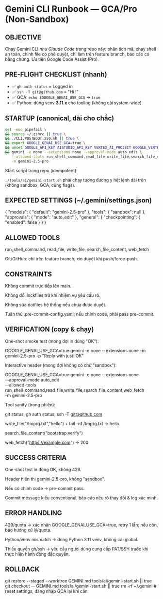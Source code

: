 # Gemini CLI Runbook — GCA/Pro (Non-Sandbox)

## OBJECTIVE
Chạy Gemini CLI *như Claude Code* trong repo này: phân tích mã, chạy shell an toàn, chỉnh file có phê duyệt, chỉ làm trên feature branch, báo cáo có bằng chứng. Ưu tiên Google Code Assist (Pro).

## PRE-FLIGHT CHECKLIST (nhanh)
- ✅ `gh auth status` = Logged in
- ✅ `ssh -T git@github.com` = "Hi <user>!"
- ✅ GCA: `echo $GOOGLE_GENAI_USE_GCA` → `true`
- ✅ Python: dùng venv **3.11.x** cho tooling (không cài system-wide)

## STARTUP (canonical, dài cho chắc)
```bash
set -euo pipefail \
&& source ~/.zshrc || true \
&& ./CLI.POSTBOOT.250.sh || true \
&& export GOOGLE_GENAI_USE_GCA=true \
&& unset GOOGLE_API_KEY AISTUDIO_API_KEY VERTEX_AI_PROJECT GOOGLE_VERTEX_PROJECT GOOGLE_VERTEX_LOCATION GOOGLE_CLOUD_PROJECT \
&& gemini -e none --extensions none --approval-mode auto_edit \
   --allowed-tools run_shell_command,read_file,write_file,search_file_content,web_fetch \
   -m gemini-2.5-pro
```

Start script trong repo (idempotent):

`./tools/ai/gemini-start.sh` phải chạy tương đương y hệt lệnh dài trên (không sandbox, GCA, cùng flags).

## EXPECTED SETTINGS (~/.gemini/settings.json)
{
  "models": { "default": "gemini-2.5-pro" },
  "tools": { "sandbox": null },
  "approvals": { "mode": "auto_edit" },
  "general": { "checkpointing": { "enabled": false } }
}

## ALLOWED TOOLS

run_shell_command, read_file, write_file, search_file_content, web_fetch

Git/GitHub: chỉ trên feature branch, xin duyệt khi push/force-push.

## CONSTRAINTS

Không commit trực tiếp lên main.

Không đổi lockfiles trừ khi nhiệm vụ yêu cầu rõ.

Không sửa dotfiles hệ thống nếu chưa được duyệt.

Tuân thủ .pre-commit-config.yaml; nếu chỉnh code, phải pass pre-commit.

## VERIFICATION (copy & chạy)

One-shot smoke test (mong đợi in đúng "OK"):

GOOGLE_GENAI_USE_GCA=true gemini -e none --extensions none -m gemini-2.5-pro -p "Reply with just: OK"


Interactive header (mong đợi không có chữ "sandbox"):

GOOGLE_GENAI_USE_GCA=true gemini -e none --extensions none \
  --approval-mode auto_edit \
  --allowed-tools run_shell_command,read_file,write_file,search_file_content,web_fetch \
  -m gemini-2.5-pro


Tool sanity (trong phiên):

git status, gh auth status, ssh -T git@github.com

write_file("/tmp/g.txt","hello") + tail -n1 /tmp/g.txt → hello

search_file_content("bootstrap:verify")

web_fetch("https://example.com") → 200

## SUCCESS CRITERIA

One-shot test in đúng OK, không 429.

Header hiển thị gemini-2.5-pro, không "sandbox".

Nếu có chỉnh code → pre-commit pass.

Commit message kiểu conventional, báo cáo nêu rõ thay đổi & log xác minh.

## ERROR HANDLING

429/quota → xác nhận GOOGLE_GENAI_USE_GCA=true, retry 1 lần; nếu còn, báo hướng xử lý/quota.

Python/venv mismatch → dùng Python 3.11 venv, không cài global.

Thiếu quyền gh/ssh → yêu cầu người dùng cung cấp PAT/SSH trước khi thực hiện hành động đặc quyền.

## ROLLBACK
git restore --staged --worktree GEMINI.md tools/ai/gemini-start.sh || true
git checkout -- GEMINI.md tools/ai/gemini-start.sh || true
rm -rf ~/.gemini  # reset settings, đăng nhập GCA lại khi cần
